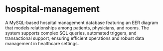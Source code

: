# hospital-management
A MySQL-based hospital management database featuring an EER diagram that models relationships among patients, physicians, and rooms. The system supports complex SQL queries, automated triggers, and transactional support, ensuring efficient operations and robust data management in healthcare settings.
